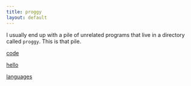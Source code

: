 ```yaml
---
title: proggy
layout: default
---
```


I usually end up with a pile of unrelated programs that live in a
directory called `proggy`. This is that pile.

[code](https://github.com/davejagoda/proggy)

[hello](hello.html)

[languages](languages.html)
